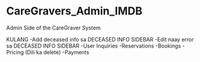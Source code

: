 # CareGravers_Admin_IMDB
Admin Side of the CareGraver System

KULANG
-Add deceased info sa DECEASED INFO SIDEBAR
-Edit naay error sa DECEASED INFO SIDEBAR
-User Inquiries
-Reservations
-Bookings
-Pricing (Dili ka delete)
-Payments
